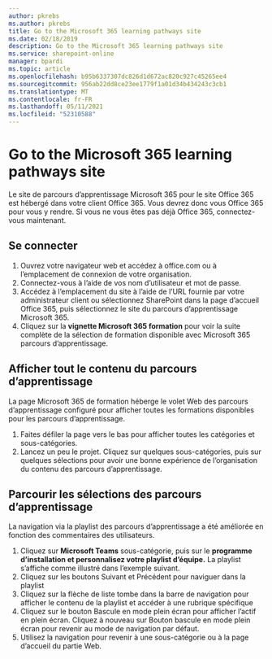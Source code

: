 ```yaml
---
author: pkrebs
ms.author: pkrebs
title: Go to the Microsoft 365 learning pathways site
ms.date: 02/18/2019
description: Go to the Microsoft 365 learning pathways site
ms.service: sharepoint-online
manager: bpardi
ms.topic: article
ms.openlocfilehash: b95b6337307dc826d1d672ac820c927c45265ee4
ms.sourcegitcommit: 956ab22dd8ce23ee1779f1a01d34b434243c3cb1
ms.translationtype: MT
ms.contentlocale: fr-FR
ms.lasthandoff: 05/11/2021
ms.locfileid: "52310588"
---
```

# <a name="go-to-the-microsoft-365-learning-pathways-site"></a>Go to the Microsoft 365 learning pathways site

Le site de parcours d’apprentissage Microsoft 365 pour le site Office 365 est hébergé dans votre client Office 365. Vous devrez donc vous Office 365 pour vous y rendre. Si vous ne vous êtes pas déjà Office 365, connectez-vous maintenant. 

## <a name="sign-in"></a>Se connecter  

1.  Ouvrez votre navigateur web et accédez à office.com ou à l’emplacement de connexion de votre organisation. 
2.  Connectez-vous à l’aide de vos nom d’utilisateur et mot de passe.
3.  Accédez à l’emplacement du site à l’aide de l’URL fournie par votre administrateur client ou sélectionnez SharePoint dans la page d’accueil Office 365, puis sélectionnez le site du parcours d’apprentissage Microsoft 365. 
5. Cliquez sur la **vignette Microsoft 365 formation** pour voir la suite complète de la sélection de formation disponible avec Microsoft 365 parcours d’apprentissage. 

## <a name="view-all-the-learning-pathways-content"></a>Afficher tout le contenu du parcours d’apprentissage
La page Microsoft 365 de formation héberge le volet Web des parcours d’apprentissage configuré pour afficher toutes les formations disponibles pour les parcours d’apprentissage. 

1. Faites défiler la page vers le bas pour afficher toutes les catégories et sous-catégories.
2. Lancez un peu le projet. Cliquez sur quelques sous-catégories, puis sur quelques sélections pour avoir une bonne expérience de l’organisation du contenu des parcours d’apprentissage. 

## <a name="navigate-through-learning-pathways-playlists"></a>Parcourir les sélections des parcours d’apprentissage
La navigation via la playlist des parcours d’apprentissage a été améliorée en fonction des commentaires des utilisateurs. 

1. Cliquez sur **Microsoft Teams** sous-catégorie, puis sur le **programme d’installation et personnalisez votre playlist d’équipe.** La playlist s’affiche comme illustré dans l’exemple suivant.
2. Cliquez sur les boutons Suivant et Précédent pour naviguer dans la playlist
3. Cliquez sur la flèche de liste tombe dans la barre de navigation pour afficher le contenu de la playlist et accéder à une rubrique spécifique
4. Cliquez sur le bouton Bascule en mode plein écran pour afficher l’actif en plein écran. Cliquez à nouveau sur Bouton bascule en mode plein écran pour revenir au mode de navigation par défaut.
5. Utilisez la navigation pour revenir à une sous-catégorie ou à la page d’accueil du partie Web.  

